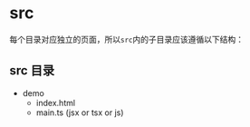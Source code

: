 # src

每个目录对应独立的页面，所以`src`内的子目录应该遵循以下结构：

## src 目录

- demo
  - index.html
  - main.ts (jsx or tsx or js)
